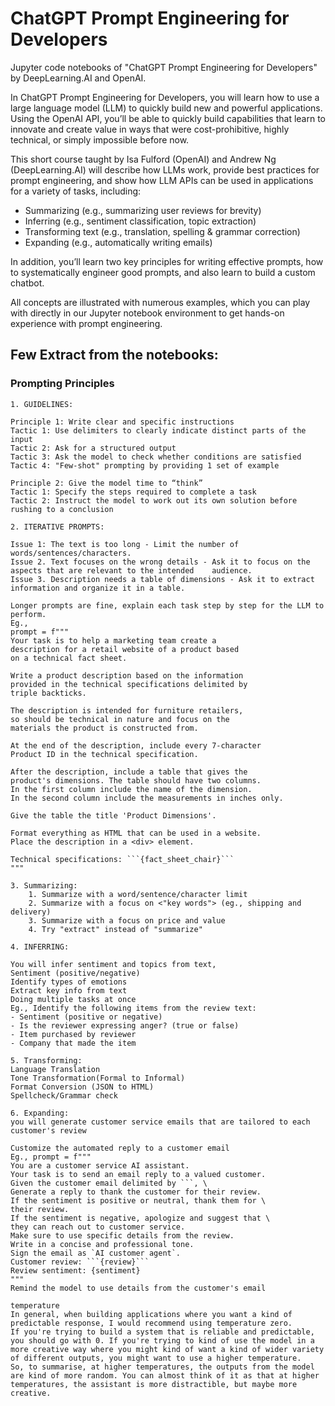 # ChatGPT Prompt Engineering for Developers
Jupyter code notebooks of "ChatGPT Prompt Engineering for Developers" by DeepLearning.AI and OpenAI.

In ChatGPT Prompt Engineering for Developers, you will learn how to use a large language model (LLM) to quickly build new and powerful applications.  Using the OpenAI API, you’ll be able to quickly build capabilities that learn to innovate and create value in ways that were cost-prohibitive, highly technical, or simply impossible before now.

This short course taught by Isa Fulford (OpenAI) and Andrew Ng (DeepLearning.AI) will describe how LLMs work, provide best practices for prompt engineering, and show how LLM APIs can be used in applications for a variety of tasks, including:

- Summarizing (e.g., summarizing user reviews for brevity)
- Inferring (e.g., sentiment classification, topic extraction)
- Transforming text (e.g., translation, spelling & grammar correction)
- Expanding (e.g., automatically writing emails)

In addition, you’ll learn two key principles for writing effective prompts, how to systematically engineer good prompts, and also learn to build a custom chatbot. 

All concepts are illustrated with numerous examples, which you can play with directly in our Jupyter notebook environment to get hands-on experience with prompt engineering. 

## Few Extract from the notebooks:

### Prompting Principles

	1. GUIDELINES:

	Principle 1: Write clear and specific instructions
	Tactic 1: Use delimiters to clearly indicate distinct parts of the input
	Tactic 2: Ask for a structured output
	Tactic 3: Ask the model to check whether conditions are satisfied
	Tactic 4: "Few-shot" prompting by providing 1 set of example
	
	Principle 2: Give the model time to “think”
	Tactic 1: Specify the steps required to complete a task
	Tactic 2: Instruct the model to work out its own solution before rushing to a conclusion

	2. ITERATIVE PROMPTS:
	
	Issue 1: The text is too long - Limit the number of words/sentences/characters.
	Issue 2. Text focuses on the wrong details - Ask it to focus on the aspects that are relevant to the intended 	 audience.
	Issue 3. Description needs a table of dimensions - Ask it to extract information and organize it in a table.
	
	Longer prompts are fine, explain each task step by step for the LLM to perform.
	Eg.,
	prompt = f"""
	Your task is to help a marketing team create a 
	description for a retail website of a product based 
	on a technical fact sheet.
	
	Write a product description based on the information 
	provided in the technical specifications delimited by 
	triple backticks.
	
	The description is intended for furniture retailers, 
	so should be technical in nature and focus on the 
	materials the product is constructed from.
	
	At the end of the description, include every 7-character 
	Product ID in the technical specification.
	
	After the description, include a table that gives the 
	product's dimensions. The table should have two columns.
	In the first column include the name of the dimension. 
	In the second column include the measurements in inches only.
	
	Give the table the title 'Product Dimensions'.
	
	Format everything as HTML that can be used in a website. 
	Place the description in a <div> element.
	
	Technical specifications: ```{fact_sheet_chair}```
	"""

	3. Summarizing:
		1. Summarize with a word/sentence/character limit
		2. Summarize with a focus on <"key words"> (eg., shipping and delivery)
		3. Summarize with a focus on price and value
		4. Try "extract" instead of "summarize"
	
	4. INFERRING:

	You will infer sentiment and topics from text,
	Sentiment (positive/negative)
	Identify types of emotions
	Extract key info from text
	Doing multiple tasks at once
	Eg., Identify the following items from the review text: 
	- Sentiment (positive or negative)
	- Is the reviewer expressing anger? (true or false)
	- Item purchased by reviewer
	- Company that made the item

	5. Transforming:
	Language Translation
	Tone Transformation(Formal to Informal)
	Format Conversion (JSON to HTML)
	Spellcheck/Grammar check

	6. Expanding:
	you will generate customer service emails that are tailored to each customer's review

	Customize the automated reply to a customer email
	Eg., prompt = f"""
	You are a customer service AI assistant.
	Your task is to send an email reply to a valued customer.
	Given the customer email delimited by ```, \
	Generate a reply to thank the customer for their review.
	If the sentiment is positive or neutral, thank them for \
	their review.
	If the sentiment is negative, apologize and suggest that \
	they can reach out to customer service. 
	Make sure to use specific details from the review.
	Write in a concise and professional tone.
	Sign the email as `AI customer agent`.
	Customer review: ```{review}```
	Review sentiment: {sentiment}
	"""
	Remind the model to use details from the customer's email

	temperature 
	In general, when building applications where you want a kind of predictable response, I would recommend using temperature zero.
	If you're trying to build a system that is reliable and predictable, you should go with 0. If you're trying to kind of use the model in a more creative way where you might kind of want a kind of wider variety of different outputs, you might want to use a higher temperature.
	So, to summarise, at higher temperatures, the outputs from the model are kind of more random. You can almost think of it as that at higher temperatures, the assistant is more distractible, but maybe more creative.
